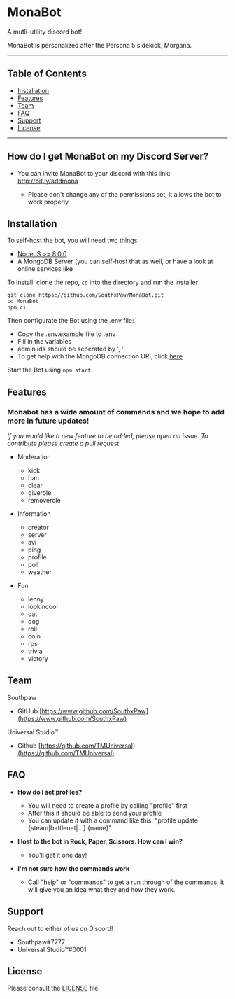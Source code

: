 # MonaBot

A mutli-utility discord bot!

MonaBot is personalized after the Persona 5 sidekick, Morgana.

---

## Table of Contents

- [Installation](#installation)
- [Features](#features)
- [Team](#team)
- [FAQ](#faq)
- [Support](#support)
- [License](#license)

---

## How do I get MonaBot on my Discord Server?

- You can invite MonaBot to your discord with this link: http://bit.ly/addmona

   - Please don't change any of the permissions set, it allows the bot to work properly



## Installation

To self-host the bot, you will need two things:
- [NodeJS >= 8.0.0](https://nodejs.org/en/download/)
- A MongoDB Server (you can self-host that as well, or have a look at online services like 

To install: clone the repo, `cd` into the directory and run the installer

```
git clone https://github.com/SouthxPaw/MonaBot.git
cd MonaBot
npm ci
```

Then configurate the Bot using the .env file:
- Copy the .env.example file to .env
- Fill in the variables
 - admin ids should be seperated by ', '
 - To get help with the MongoDB connection URI, click [here](https://docs.mongodb.com/manual/reference/connection-string/)

Start the Bot using `npm start`


## Features
### Monabot has a wide amount of commands and we hope to add more in future updates!
*If you would like a new feature to be added, please open an issue. To contribute please create a pull request.*

- Moderation
  - kick
  - ban
  - clear
  - giverole
  - removerole
  
- Information
  - creator
  - server
  - avi
  - ping
  - profile
  - poll
  - weather
  
- Fun
  - lenny
  - lookincool
  - cat
  - dog
  - roll
  - coin
  - rps
  - trivia
  - victory


## Team

Southpaw
- GitHub [https://www.github.com/SouthxPaw](https://www.github.com/SouthxPaw)

Universal Studio™
- Github [https://github.com/TMUniversal](https://github.com/TMUniversal)



## FAQ

- **How do I set profiles?**
    - You will need to create a profile by calling "profile" first 
    - After this it should be able to send your profile
    - You can update it with a command like this: "profile update {steam|battlenet|...} {name}"
  
- **I lost to the bot in Rock, Paper, Scissors. How can I win?**
    - You'll get it one day!

- **I'm not sure how the commands work**
    - Call "help" or "commands" to get a run through of the commands, it will give you an idea what they and how they work.


## Support

Reach out to either of us on Discord!

- Southpaw#7777
- Universal Studio™#0001

## License

Please consult the [LICENSE](LICENSE) file
